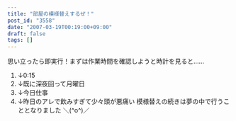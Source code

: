 ```yaml
---
title: "部屋の模様替えするぜ！"
post_id: "3558"
date: "2007-03-19T00:19:00+09:00"
draft: false
tags: []
---
```



思い立ったら即実行！まずは作業時間を確認しようと時計を見ると……

  1. ↓0:15
  2. ↓既に深夜回って月曜日
  3. ↓今日仕事
  4. ↓昨日のアレで飲みすぎて少々頭が悪痛い
模様替えの続きは夢の中で行うこととなりました ＼(^o^)／
